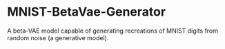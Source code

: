 # MNIST-BetaVae-Generator
A beta-VAE model capable of generating recreations of MNIST digits from random noise (a generative model).
